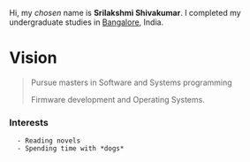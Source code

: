
Hi, my *chosen* name is **Srilakshmi Shivakumar**. I completed my undergraduate studies in <span style="color:blue">[Bangalore](https://en.wikipedia.org/wiki/Bangalore)</span>, India.

# Vision
> Pursue masters in Software and Systems programming
>
> Firmware development and Operating Systems.
>


### Interests
~~~~
  - Reading novels
  - Spending time with *dogs*
~~~~  
